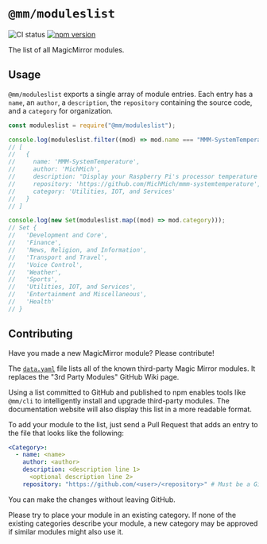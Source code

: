 # `@mm/moduleslist`

![CI status](https://github.com/joshwilsonvu/mm/workflows/CI/badge.svg)
[![npm version](https://img.shields.io/npm/v/@mm/moduleslist)](https://yarnpkg.com/package/@mm/moduleslist)

The list of all MagicMirror modules.

## Usage

`@mm/moduleslist` exports a single array of module entries. Each
entry has a `name`, an `author`, a `description`, the `repository`
containing the source code, and a `category` for organization.

```typescript
const moduleslist = require("@mm/moduleslist");

console.log(moduleslist.filter((mod) => mod.name === "MMM-SystemTemperature"));
// [
//   {
//     name: 'MMM-SystemTemperature',
//     author: 'MichMich',
//     description: "Display your Raspberry Pi's processor temperature on your MagicMirror.",
//     repository: 'https://github.com/MichMich/mmm-systemtemperature',
//     category: 'Utilities, IOT, and Services'
//   }
// ]

console.log(new Set(moduleslist.map((mod) => mod.category)));
// Set {
//   'Development and Core',
//   'Finance',
//   'News, Religion, and Information',
//   'Transport and Travel',
//   'Voice Control',
//   'Weather',
//   'Sports',
//   'Utilities, IOT, and Services',
//   'Entertainment and Miscellaneous',
//   'Health'
// }
```

## Contributing

Have you made a new MagicMirror module? Please contribute!

The [`data.yaml`](./lib/data.yaml) file lists all of the known
third-party Magic Mirror modules. It replaces the "3rd Party
Modules" GitHub Wiki page.

Using a list committed to GitHub and published to npm enables tools like
`@mm/cli` to intelligently install and upgrade third-party modules.
The documentation website will also display this list in a more
readable format.

To add your module to the list, just send a Pull Request that adds
an entry to the file that looks like the following:

```yml
<Category>:
  - name: <name>
    author: <author>
    description: <description line 1>
      <optional description line 2>
    repository: "https://github.com/<user>/<repository>" # Must be a GitHub url
```

You can make the changes without leaving GitHub.

Please try to place your module in an existing category. If none of
the existing categories describe your module, a new category may be
approved if similar modules might also use it.

